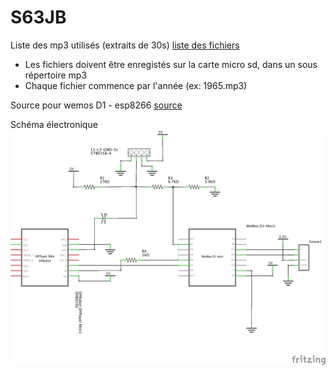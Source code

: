 # S63JB
Liste des mp3 utilisés (extraits de 30s) [liste des fichiers](https://github.com/eme2/S63JB/blob/master/FichiersAudio.md)

- Les fichiers doivent être enregistés sur la carte micro sd, dans un sous répertoire mp3
- Chaque fichier commence par l'année (ex: 1965.mp3)

Source pour wemos D1 - esp8266 [source](https://github.com/eme2/S63JB/blob/master/S63JukeBox)

Schéma électronique
![S63Revival_schéma.png](https://github.com/eme2/S63JB/blob/master/S63Revival_schéma.png?raw=true)
